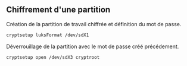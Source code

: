 ## Chiffrement d'une partition
Création de la partition de travail chiffrée et définition du mot de passe.
```Bash
cryptsetup luksFormat /dev/sdX1
```
 
Déverrouillage de la partition avec le mot de passe créé précédement.
```Bash
cryptsetup open /dev/sdX3 cryptroot
```